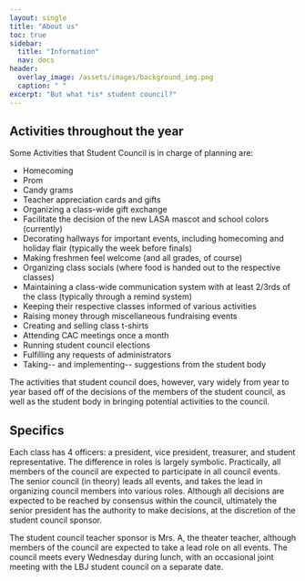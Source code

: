 ```yaml
---
layout: single
title: "About us"
toc: true
sidebar:
  title: "Information"
  nav: docs
header:
  overlay_image: /assets/images/background_img.png
  caption: " "
excerpt: "But what *is* student council?"
---
```


## Activities throughout the year
Some Activities that Student Council is in charge of planning are:
* Homecoming
* Prom
* Candy grams
* Teacher appreciation cards and gifts
* Organizing a class-wide gift exchange
* Facilitate the decision of the new LASA mascot and school colors (currently)
* Decorating hallways for important events, including homecoming and holiday flair (typically the week before finals)
* Making freshmen feel welcome (and all grades, of course)
* Organizing class socials (where food is handed out to the respective classes)
* Maintaining a class-wide communication system with at least 2/3rds of the class (typically through a remind system)
* Keeping their respective classes informed of various activities
* Raising money through miscellaneous fundraising events
* Creating and selling class t-shirts
* Attending CAC meetings once a month
* Running student council elections
* Fulfilling any requests of administrators
* Taking-- and implementing-- suggestions from the student body

The activities that student council does, however, vary widely from year to year based off of the decisions of the members of the student council, as well as the student body in bringing potential activities to the council.

## Specifics
Each class has 4 officers: a president, vice president, treasurer, and student representative. The difference in roles is largely symbolic. Practically, all members of the council are expected to participate in all council events. The senior council (in theory) leads all events, and takes the lead in organizing council members into various roles. Although all decisions are expected to be reached by consensus within the council, ultimately the senior president has the authority to make decisions, at the discretion of the student council sponsor.

The student council teacher sponsor is Mrs. A, the theater teacher, although members of the council are expected to take a lead role on all events. The council meets every Wednesday during lunch, with an occasional joint meeting with the LBJ student council on a separate date.
